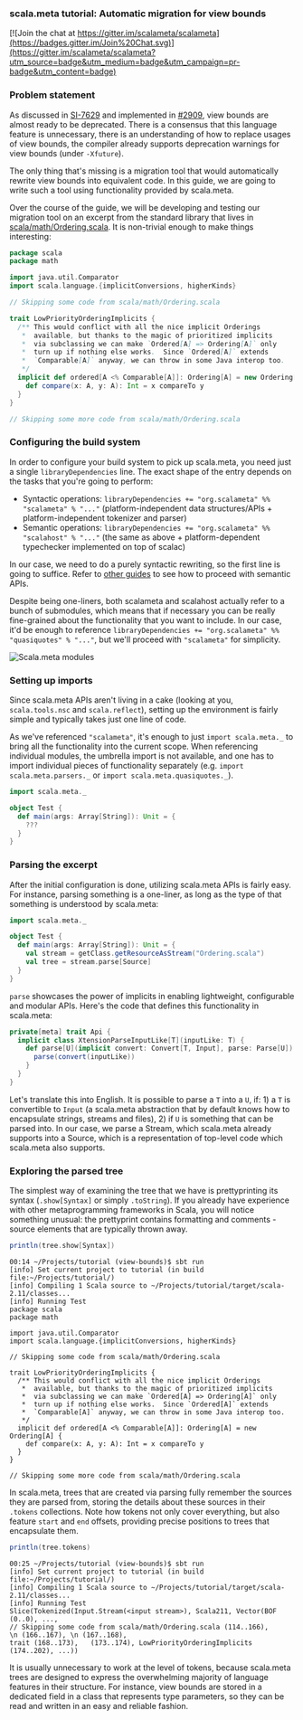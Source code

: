 ### scala.meta tutorial: Automatic migration for view bounds

[![Join the chat at https://gitter.im/scalameta/scalameta](https://badges.gitter.im/Join%20Chat.svg)](https://gitter.im/scalameta/scalameta?utm_source=badge&utm_medium=badge&utm_campaign=pr-badge&utm_content=badge)

### Problem statement

As discussed in [SI-7629](https://issues.scala-lang.org/browse/SI-7629) and implemented in [#2909](https://github.com/scala/scala/pull/2909), view bounds are almost ready to be deprecated. There is a consensus that this language feature is unnecessary, there is an understanding of how to replace usages of view bounds, the compiler already supports deprecation warnings for view bounds (under `-Xfuture`).

The only thing that's missing is a migration tool that would automatically rewrite view bounds into equivalent code. In this guide, we are going to write such a tool using functionality provided by scala.meta.

Over the course of the guide, we will be developing and testing our migration tool on an excerpt from the standard library that lives in
[scala/math/Ordering.scala](https://github.com/scala/scala/blob/v2.11.7/src/library/scala/math/Ordering.scala). It is non-trivial enough to make things interesting:

```scala
package scala
package math

import java.util.Comparator
import scala.language.{implicitConversions, higherKinds}

// Skipping some code from scala/math/Ordering.scala

trait LowPriorityOrderingImplicits {
  /** This would conflict with all the nice implicit Orderings
   *  available, but thanks to the magic of prioritized implicits
   *  via subclassing we can make `Ordered[A] => Ordering[A]` only
   *  turn up if nothing else works.  Since `Ordered[A]` extends
   *  `Comparable[A]` anyway, we can throw in some Java interop too.
   */
  implicit def ordered[A <% Comparable[A]]: Ordering[A] = new Ordering[A] {
    def compare(x: A, y: A): Int = x compareTo y
  }
}

// Skipping some more code from scala/math/Ordering.scala
```

### Configuring the build system

In order to configure your build system to pick up scala.meta, you need just a single `libraryDependencies` line. The exact shape of the entry depends on the tasks that you're going to perform:
  * Syntactic operations: `libraryDependencies += "org.scalameta" %% "scalameta" % "..."` (platform-independent data structures/APIs + platform-independent tokenizer and parser)
  * Semantic operations: `libraryDependencies += "org.scalameta" %% "scalahost" % "..."` (the same as above + platform-dependent typechecker implemented on top of scalac)

In our case, we need to do a purely syntactic rewriting, so the first line is going to suffice. Refer to [other guides](https://github.com/scalameta/tutorial/blob/master/README.md#practical-guides) to see how to proceed with semantic APIs.

Despite being one-liners, both scalameta and scalahost actually refer to a bunch of submodules, which means that if necessary you can be really fine-grained about the functionality that you want to include. In our case, it'd be enough to reference `libraryDependencies += "org.scalameta" %% "quasiquotes" % "..."`, but we'll proceed with `"scalameta"` for simplicity.

![Scala.meta modules](https://rawgit.com/scalameta/scalameta/master/docs/modules.svg)

### Setting up imports

Since scala.meta APIs aren't living in a cake (looking at you, `scala.tools.nsc` and `scala.reflect`), setting up the environment is fairly simple and typically takes just one line of code.

As we've referenced `"scalameta"`, it's enough to just `import scala.meta._` to bring all the functionality into the current scope. When referencing individual modules, the umbrella import is not available, and one has to import individual pieces of functionality separately (e.g. `import scala.meta.parsers._` or `import scala.meta.quasiquotes._`).

```scala
import scala.meta._

object Test {
  def main(args: Array[String]): Unit = {
    ???
  }
}
```

### Parsing the excerpt

After the initial configuration is done, utilizing scala.meta APIs is fairly easy. For instance, parsing something is a one-liner, as long as the type of that something is understood by scala.meta:

```scala
import scala.meta._

object Test {
  def main(args: Array[String]): Unit = {
    val stream = getClass.getResourceAsStream("Ordering.scala")
    val tree = stream.parse[Source]
  }
}
```

`parse` showcases the power of implicits in enabling lightweight, configurable and modular APIs. Here's the code that defines this functionality in scala.meta:

```scala
private[meta] trait Api {
  implicit class XtensionParseInputLike[T](inputLike: T) {
    def parse[U](implicit convert: Convert[T, Input], parse: Parse[U]): U = {
      parse(convert(inputLike))
    }
  }
}
```

Let's translate this into English. It is possible to parse a `T` into a `U`, if: 1) a `T` is convertible to `Input` (a scala.meta abstraction that by default knows how to encapsulate strings, streams and files), 2) if `U` is something that can be parsed into. In our case, we parse a Stream, which scala.meta already supports into a Source, which is a representation of top-level code which scala.meta also supports.

### Exploring the parsed tree

The simplest way of examining the tree that we have is prettyprinting its syntax (`.show[Syntax]` or simply `.toString`). If you already have experience with other metaprogramming frameworks in Scala, you will notice something unusual: the prettyprint contains formatting and comments - source elements that are typically thrown away.

```scala
println(tree.show[Syntax])
```

```
00:14 ~/Projects/tutorial (view-bounds)$ sbt run
[info] Set current project to tutorial (in build file:~/Projects/tutorial/)
[info] Compiling 1 Scala source to ~/Projects/tutorial/target/scala-2.11/classes...
[info] Running Test
package scala
package math

import java.util.Comparator
import scala.language.{implicitConversions, higherKinds}

// Skipping some code from scala/math/Ordering.scala

trait LowPriorityOrderingImplicits {
  /** This would conflict with all the nice implicit Orderings
   *  available, but thanks to the magic of prioritized implicits
   *  via subclassing we can make `Ordered[A] => Ordering[A]` only
   *  turn up if nothing else works.  Since `Ordered[A]` extends
   *  `Comparable[A]` anyway, we can throw in some Java interop too.
   */
  implicit def ordered[A <% Comparable[A]]: Ordering[A] = new Ordering[A] {
    def compare(x: A, y: A): Int = x compareTo y
  }
}

// Skipping some more code from scala/math/Ordering.scala
```

In scala.meta, trees that are created via parsing fully remember the sources they are parsed from, storing the details about these sources in their `.tokens` collections. Note how tokens not only cover everything, but also feature `start` and `end` offsets, providing precise positions to trees that encapsulate them.

```scala
println(tree.tokens)
```

```
00:25 ~/Projects/tutorial (view-bounds)$ sbt run
[info] Set current project to tutorial (in build file:~/Projects/tutorial/)
[info] Compiling 1 Scala source to ~/Projects/tutorial/target/scala-2.11/classes...
[info] Running Test
Slice(Tokenized(Input.Stream(<input stream>), Scala211, Vector(BOF (0..0), ...,
// Skipping some code from scala/math/Ordering.scala (114..166),
\n (166..167), \n (167..168),
trait (168..173),   (173..174), LowPriorityOrderingImplicits (174..202), ...))
```

It is usually unnecessary to work at the level of tokens, because scala.meta trees are designed to express the overwhelming majority of language features in their structure. For instance, view bounds are stored in a dedicated field in a class that represents type parameters, so they can be read and written in an easy and reliable fashion.
